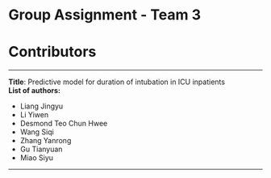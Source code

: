 # Group Assignment - Team 3
# Contributors

---
**Title**: Predictive model for duration of intubation in ICU inpatients  
**List of authors:**
- Liang Jingyu
- Li Yiwen
- Desmond Teo Chun Hwee
- Wang Siqi
- Zhang Yanrong
- Gu Tianyuan
- Miao Siyu
---





